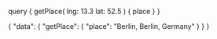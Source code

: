 query {
  getPlace(
    lng: 13.3
    lat: 52.5
  ) {
    place
  }
}

{
  "data": {
    "getPlace": {
      "place": "Berlin, Berlin, Germany"
    }
  }
}
